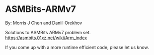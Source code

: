 # ASMBits-ARMv7

By: Morris J Chen and Daniil Orekhov

Solutions to ASMBits ARMv7 problem set.
https://asmbits.01xz.net/wiki/Arm_index

If you come up with a more runtime efficient code, please let us know.
